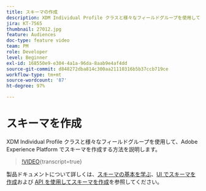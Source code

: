 ```yaml
---
title: スキーマの作成
description: XDM Individual Profile クラスと様々なフィールドグループを使用して、Adobe Experience Platform でスキーマを作成する方法を説明します。
jira: KT-7565
thumbnail: 27012.jpg
feature: Audiences
doc-type: feature video
team: PM
role: Developer
level: Beginner
exl-id: 168550e9-e304-4a1a-96da-8aab9e4af4dd
source-git-commit: d848272dba814c300aa21110316b5b37ccb719ce
workflow-type: tm+mt
source-wordcount: '87'
ht-degree: 97%

---
```


# スキーマを作成

XDM Individual Profile クラスと様々なフィールドグループを使用して、Adobe Experience Platform でスキーマを作成する方法を説明します。

>[!VIDEO](https://video.tv.adobe.com/v/27012?quality=12&learn=on){transcript=true}

製品ドキュメントについて詳しくは、[スキーマの基本を学ぶ](https://experienceleague.adobe.com/docs/journey-optimizer/using/data-management/get-started-schemas.html?lang=ja)、[UI でスキーマを作成](https://experienceleague.adobe.com/docs/experience-platform/xdm/tutorials/create-schema-ui.html?lang=ja)および [API を使用してスキーマを作成](https://experienceleague.adobe.com/docs/experience-platform/xdm/tutorials/create-schema-api.html?lang=ja)を参照してください。

